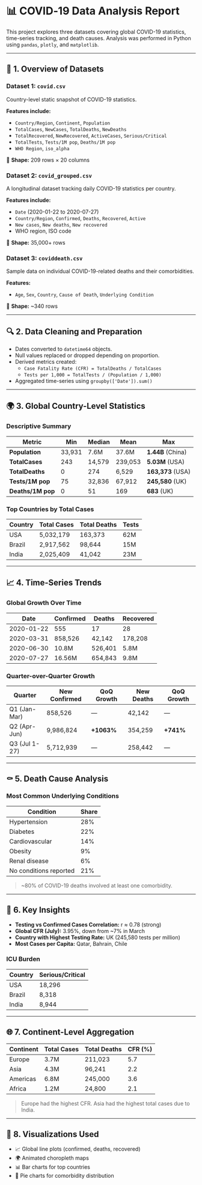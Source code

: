 # 📊 COVID‑19 Data Analysis Report

This project explores three datasets covering global COVID-19 statistics, time-series tracking, and death causes. Analysis was performed in Python using `pandas`, `plotly`, and `matplotlib`.

---

## 📁 1. Overview of Datasets

### Dataset 1: `covid.csv`
Country-level static snapshot of COVID-19 statistics.

**Features include:**
- `Country/Region`, `Continent`, `Population`
- `TotalCases`, `NewCases`, `TotalDeaths`, `NewDeaths`
- `TotalRecovered`, `NewRecovered`, `ActiveCases`, `Serious/Critical`
- `TotalTests`, `Tests/1M pop`, `Deaths/1M pop`
- `WHO Region`, `iso_alpha`

📌 **Shape:** 209 rows × 20 columns

### Dataset 2: `covid_grouped.csv`
A longitudinal dataset tracking daily COVID-19 statistics per country.

**Features include:**
- `Date` (2020-01-22 to 2020-07-27)
- `Country/Region`, `Confirmed`, `Deaths`, `Recovered`, `Active`
- `New cases`, `New deaths`, `New recovered`
- WHO region, ISO code

📌 **Shape:** 35,000+ rows

### Dataset 3: `coviddeath.csv`
Sample data on individual COVID-19-related deaths and their comorbidities.

**Features:**
- `Age`, `Sex`, `Country`, `Cause of Death`, `Underlying Condition`

📌 **Shape:** ~340 rows

---

## 🔍 2. Data Cleaning and Preparation

- Dates converted to `datetime64` objects.
- Null values replaced or dropped depending on proportion.
- Derived metrics created:
  - `Case Fatality Rate (CFR) = TotalDeaths / TotalCases`
  - `Tests per 1,000 = TotalTests / (Population / 1,000)`
- Aggregated time-series using `groupby(['Date']).sum()`

---

## 🌍 3. Global Country-Level Statistics

### Descriptive Summary

| Metric | Min | Median | Mean | Max |
|--------|------|--------|------|--------|
| **Population** | 33,931 | 7.6M | 37.6M | **1.44B** (China) |
| **TotalCases** | 243 | 14,579 | 239,053 | **5.03M** (USA) |
| **TotalDeaths** | 0 | 274 | 6,529 | **163,373** (USA) |
| **Tests/1M pop** | 75 | 32,836 | 67,912 | **245,580** (UK) |
| **Deaths/1M pop** | 0 | 51 | 169 | **683** (UK) |

### Top Countries by Total Cases

| Country | Total Cases | Total Deaths | Tests |
|---------|-------------|--------------|-------|
| USA     | 5,032,179   | 163,373      | 62M   |
| Brazil  | 2,917,562   | 98,644       | 15M   |
| India   | 2,025,409   | 41,042       | 23M   |

---

## 📈 4. Time-Series Trends

### Global Growth Over Time

| Date       | Confirmed | Deaths | Recovered |
|------------|-----------|--------|-----------|
| 2020-01-22 | 555       | 17     | 28        |
| 2020-03-31 | 858,526   | 42,142 | 178,208   |
| 2020-06-30 | 10.8M     | 526,401| 5.8M      |
| 2020-07-27 | 16.56M    | 654,843| 9.8M      |

### Quarter-over-Quarter Growth

| Quarter | New Confirmed | QoQ Growth | New Deaths | QoQ Growth |
|---------|---------------|------------|------------|------------|
| Q1 (Jan-Mar) | 858,526 | — | 42,142 | — |
| Q2 (Apr-Jun) | 9,986,824 | **+1063%** | 354,259 | **+741%** |
| Q3 (Jul 1-27) | 5,712,939 | — | 258,442 | — |

---

## ⚰️ 5. Death Cause Analysis

### Most Common Underlying Conditions

| Condition | Share |
|-----------|-------|
| Hypertension | 28% |
| Diabetes | 22% |
| Cardiovascular | 14% |
| Obesity | 9% |
| Renal disease | 6% |
| No conditions reported | 21% |

> ~80% of COVID-19 deaths involved at least one comorbidity.

---

## 🧠 6. Key Insights

- **Testing vs Confirmed Cases Correlation:** r ≈ 0.78 (strong)
- **Global CFR (July):** 3.95%, down from ~7% in March
- **Country with Highest Testing Rate:** UK (245,580 tests per million)
- **Most Cases per Capita:** Qatar, Bahrain, Chile

### ICU Burden

| Country | Serious/Critical |
|---------|------------------|
| USA     | 18,296           |
| Brazil  | 8,318            |
| India   | 8,944            |

---

## 🌐 7. Continent-Level Aggregation

| Continent | Total Cases | Total Deaths | CFR (%) |
|-----------|-------------|--------------|---------|
| Europe    | 3.7M        | 211,023      | 5.7     |
| Asia      | 4.3M        | 96,241       | 2.2     |
| Americas  | 6.8M        | 245,000      | 3.6     |
| Africa    | 1.2M        | 24,800       | 2.1     |

> Europe had the highest CFR. Asia had the highest total cases due to India.

---

## 📌 8. Visualizations Used

- 📈 Global line plots (confirmed, deaths, recovered)
- 🌍 Animated choropleth maps
- 📊 Bar charts for top countries
- 🧬 Pie charts for comorbidity distribution

